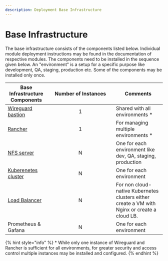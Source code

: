 ```yaml
---
description: Deployment Base Infrastructure
---
```


# Base Infrastructure

The base infrastructure consists of the components listed below.  Individual module deployment instructions may be found in the documentation of respective modules.  The components need to be installed in the sequence given below.  An "environment" is a setup for a specific purpose like development, QA, staging, production etc.  Some of the components may be installed only once.&#x20;

<table><thead><tr><th>Base Infrastructure Components</th><th width="196" align="center">Number of Instances</th><th>Comments</th></tr></thead><tbody><tr><td><a href="wireguard-bastion/">Wireguard bastion</a></td><td align="center">1</td><td>Shared with all environments *</td></tr><tr><td><a href="rancher.md">Rancher</a></td><td align="center">1</td><td>For managing multiple environments *</td></tr><tr><td><a href="nfs-server.md">NFS server</a></td><td align="center">N</td><td>One for each environment like dev, QA, staging, production </td></tr><tr><td><a href="cluster-setup.md">Kuberenetes cluster</a></td><td align="center">N</td><td>One for each environment</td></tr><tr><td><a href="load-balancer.md">Load Balancer</a></td><td align="center">N</td><td>For non cloud-native Kubernetes clusters either create a VM with Nginx or create a cloud LB.</td></tr><tr><td>Prometheus &#x26; Gafana</td><td align="center">N</td><td>One for each environment</td></tr></tbody></table>

{% hint style="info" %}
\* While only one instance of Wireguard and Rancher is sufficient for all environments, for greater security and access control multiple instances may be installed and configured.
{% endhint %}
